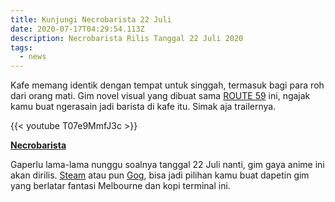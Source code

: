 ```yaml
---
title: Kunjungi Necrobarista 22 Juli
date: 2020-07-17T04:29:54.113Z
description: Necrobarista Rilis Tanggal 22 Juli 2020
tags:
  - news
---
```

Kafe memang identik dengan tempat untuk singgah, termasuk bagi para roh dari orang mati. Gim novel visual yang dibuat sama [ROUTE 59](http://www.route59games.com/) ini, ngajak kamu buat ngerasain jadi barista di kafe itu. Simak aja trailernya.

{{< youtube T07e9MmfJ3c >}}

**[Necrobarista](<https://www.necrobarista.com/>)**

Gaperlu lama-lama nunggu soalnya tanggal 22 Juli nanti, gim gaya anime ini akan dirilis. [Steam](<https://store.steampowered.com/app/725270/Necrobarista/>) atau pun [Gog](https://www.gog.com/game/necrobarista), bisa jadi pilihan kamu buat dapetin gim yang berlatar fantasi Melbourne dan kopi terminal ini.